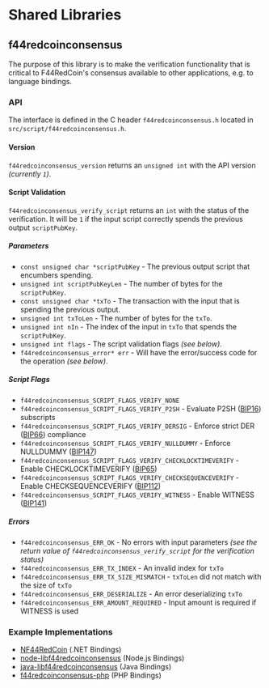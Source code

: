 Shared Libraries
================

## f44redcoinconsensus

The purpose of this library is to make the verification functionality that is critical to F44RedCoin's consensus available to other applications, e.g. to language bindings.

### API

The interface is defined in the C header `f44redcoinconsensus.h` located in `src/script/f44redcoinconsensus.h`.

#### Version

`f44redcoinconsensus_version` returns an `unsigned int` with the API version *(currently `1`)*.

#### Script Validation

`f44redcoinconsensus_verify_script` returns an `int` with the status of the verification. It will be `1` if the input script correctly spends the previous output `scriptPubKey`.

##### Parameters
- `const unsigned char *scriptPubKey` - The previous output script that encumbers spending.
- `unsigned int scriptPubKeyLen` - The number of bytes for the `scriptPubKey`.
- `const unsigned char *txTo` - The transaction with the input that is spending the previous output.
- `unsigned int txToLen` - The number of bytes for the `txTo`.
- `unsigned int nIn` - The index of the input in `txTo` that spends the `scriptPubKey`.
- `unsigned int flags` - The script validation flags *(see below)*.
- `f44redcoinconsensus_error* err` - Will have the error/success code for the operation *(see below)*.

##### Script Flags
- `f44redcoinconsensus_SCRIPT_FLAGS_VERIFY_NONE`
- `f44redcoinconsensus_SCRIPT_FLAGS_VERIFY_P2SH` - Evaluate P2SH ([BIP16](https://github.com/f44redcoin/bips/blob/master/bip-0016.mediawiki)) subscripts
- `f44redcoinconsensus_SCRIPT_FLAGS_VERIFY_DERSIG` - Enforce strict DER ([BIP66](https://github.com/f44redcoin/bips/blob/master/bip-0066.mediawiki)) compliance
- `f44redcoinconsensus_SCRIPT_FLAGS_VERIFY_NULLDUMMY` - Enforce NULLDUMMY ([BIP147](https://github.com/f44redcoin/bips/blob/master/bip-0147.mediawiki))
- `f44redcoinconsensus_SCRIPT_FLAGS_VERIFY_CHECKLOCKTIMEVERIFY` - Enable CHECKLOCKTIMEVERIFY ([BIP65](https://github.com/f44redcoin/bips/blob/master/bip-0065.mediawiki))
- `f44redcoinconsensus_SCRIPT_FLAGS_VERIFY_CHECKSEQUENCEVERIFY` - Enable CHECKSEQUENCEVERIFY ([BIP112](https://github.com/f44redcoin/bips/blob/master/bip-0112.mediawiki))
- `f44redcoinconsensus_SCRIPT_FLAGS_VERIFY_WITNESS` - Enable WITNESS ([BIP141](https://github.com/f44redcoin/bips/blob/master/bip-0141.mediawiki))

##### Errors
- `f44redcoinconsensus_ERR_OK` - No errors with input parameters *(see the return value of `f44redcoinconsensus_verify_script` for the verification status)*
- `f44redcoinconsensus_ERR_TX_INDEX` - An invalid index for `txTo`
- `f44redcoinconsensus_ERR_TX_SIZE_MISMATCH` - `txToLen` did not match with the size of `txTo`
- `f44redcoinconsensus_ERR_DESERIALIZE` - An error deserializing `txTo`
- `f44redcoinconsensus_ERR_AMOUNT_REQUIRED` - Input amount is required if WITNESS is used

### Example Implementations
- [NF44RedCoin](https://github.com/NicolasDorier/NF44RedCoin/blob/master/NF44RedCoin/Script.cs#L814) (.NET Bindings)
- [node-libf44redcoinconsensus](https://github.com/bitpay/node-libf44redcoinconsensus) (Node.js Bindings)
- [java-libf44redcoinconsensus](https://github.com/dexX7/java-libf44redcoinconsensus) (Java Bindings)
- [f44redcoinconsensus-php](https://github.com/Bit-Wasp/f44redcoinconsensus-php) (PHP Bindings)

